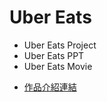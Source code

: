 # Uber Eats
* Uber Eats Project
* Uber Eats PPT
* Uber Eats Movie
- [作品介紹連結](https://drive.google.com/file/d/1Hfyfkh3vTyuJOcKmv6SALkV7KTmdnVFQ/view?usp=sharing)
